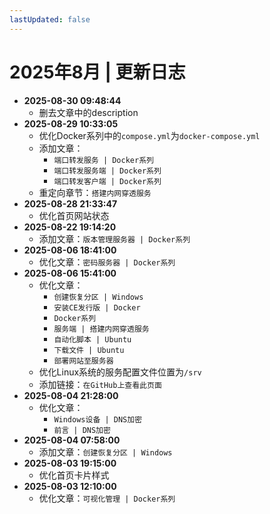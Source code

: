 ```yaml
---
lastUpdated: false
---
```


# 2025年8月 | 更新日志

- **2025-08-30 09:48:44**
  - 删去文章中的description
- **2025-08-29 10:33:05**
  - 优化Docker系列中的`compose.yml`为`docker-compose.yml`
  - 添加文章：
    - `端口转发服务 | Docker系列`
    - `端口转发服务端 | Docker系列`
    - `端口转发客户端 | Docker系列`
  - 重定向章节：`搭建内网穿透服务`
- **2025-08-28 21:33:47**
  - 优化首页网站状态
- **2025-08-22 19:14:20**
  - 添加文章：`版本管理服务器 | Docker系列`
- **2025-08-06 18:41:00**
  - 优化文章：`密码服务器 | Docker系列`
- **2025-08-06 15:41:00**
  - 优化文章：
    - `创建恢复分区 | Windows`
    - `安装CE发行版 | Docker`
    - `Docker系列`
    - `服务端 | 搭建内网穿透服务`
    - `自动化脚本 | Ubuntu`
    - `下载文件 | Ubuntu`
    - `部署网站至服务器`
  - 优化Linux系统的服务配置文件位置为`/srv`
  - 添加链接：`在GitHub上查看此页面`
- **2025-08-04 21:28:00**
  - 优化文章：
    - `Windows设备 | DNS加密`
    - `前言 | DNS加密`
- **2025-08-04 07:58:00**
  - 添加文章：`创建恢复分区 | Windows`
- **2025-08-03 19:15:00**
  - 优化首页卡片样式
- **2025-08-03 12:10:00**
  - 优化文章：`可视化管理 | Docker系列`
